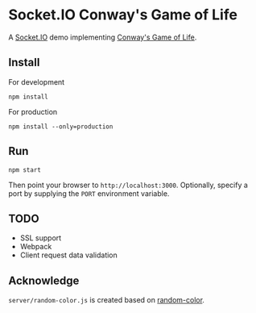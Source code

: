 # Socket.IO Conway's Game of Life
A [Socket.IO](https://socket.io/) demo implementing [Conway's Game of Life](https://en.wikipedia.org/wiki/Conway%27s_Game_of_Life).


## Install
For development
```
npm install
```

For production
```
npm install --only=production
```


## Run
```
npm start
```
Then point your browser to `http://localhost:3000`. Optionally, specify a port by
supplying the `PORT` environment variable.


## TODO
- SSL support
- Webpack
- Client request data validation


## Acknowledge
`server/random-color.js` is created based on [random-color](https://www.npmjs.com/package/random-color).
